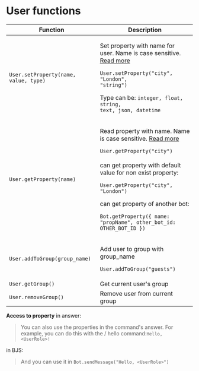 # User functions

| Function                              | Description                                                                                                                                                                                                                                                                                                                                                                                                                 |
| ------------------------------------- | --------------------------------------------------------------------------------------------------------------------------------------------------------------------------------------------------------------------------------------------------------------------------------------------------------------------------------------------------------------------------------------------------------------------------- |
| `User.setProperty(name, value, type)` | <p>Set property with name for user. Name is case sensitive. <a href="properties.md#set-property">Read more</a></p><p></p><p><code>User.setProperty("city", "London", "string")</code></p><p></p><p>Type can be: <code>integer, float, string, text, json, datetime</code></p>                                                                                                                                               |
| `User.getProperty(name)`              | <p>Read property with name. Name is case sensitive. <a href="properties.md#get-property">Read more</a></p><p></p><p><code>User.getProperty("city")</code><br><br>can get property with default value for non exist property:</p><p><code>User.getProperty("city", "London")</code></p><p></p><p>can get property of another bot:</p><p><code>Bot.getProperty({ name: "propName", other_bot_id:   OTHER_BOT_ID })</code></p> |
| `User.addToGroup(group_name)`         | <p>Add user to group with group_name</p><p></p><p><code>User.addToGroup("guests")</code></p>                                                                                                                                                                                                                                                                                                                                |
| `User.getGroup()`                     | Get current user's group                                                                                                                                                                                                                                                                                                                                                                                                    |
| `User.removeGroup()`                  | Remove user from current group                                                                                                                                                                                                                                                                                                                                                                                              |

**Access to property** in answer:

> You can also use the properties in the command's answer. For example, you can do this with the / hello command:`Hello, <UserRole>!`

in BJS:

> And you can use it in `Bot.sendMessage("Hello, <UserRole>")`
